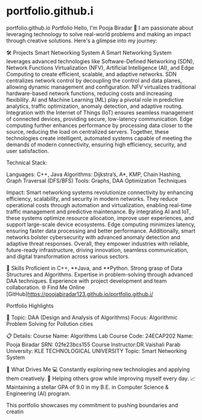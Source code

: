 # portfolio.github.i
portfolio.github.io
Portfolio
Hello, I'm Pooja Biradar 👋
I am passionate about leveraging technology to solve real-world problems and making an impact through creative solutions. Here's a glimpse into my journey:

🛠 Projects
Smart Networking System
A Smart Networking System leverages advanced technologies like Software-Defined Networking (SDN), Network Functions Virtualization (NFV), Artificial Intelligence (AI), and Edge Computing to create efficient, scalable, and adaptive networks. SDN centralizes network control by decoupling the control and data planes, allowing dynamic management and configuration. NFV virtualizes traditional hardware-based network functions, reducing costs and increasing flexibility. AI and Machine Learning (ML) play a pivotal role in predictive analytics, traffic optimization, anomaly detection, and adaptive routing. Integration with the Internet of Things (IoT) ensures seamless management of connected devices, providing secure, low-latency communication. Edge computing further enhances performance by processing data closer to the source, reducing the load on centralized servers. Together, these technologies create intelligent, automated systems capable of meeting the demands of modern connectivity, ensuring high efficiency, security, and user satisfaction.

Technical Stack:

Languages: C++, Java
Algorithms: Dijkstra’s, A*, KMP, Chain Hashing, Graph Traversal (DFS/BFS)
Tools: Graphs, DAA Optimization Techniques


Impact:
Smart networking systems revolutionize connectivity by enhancing efficiency, scalability, and security in modern networks. They reduce operational costs through automation and virtualization, enabling real-time traffic management and predictive maintenance. By integrating AI and IoT, these systems optimize resource allocation, improve user experiences, and support large-scale device ecosystems. Edge computing minimizes latency, ensuring faster data processing and better performance. Additionally, smart networks bolster cybersecurity with advanced anomaly detection and adaptive threat responses. Overall, they empower industries with reliable, future-ready infrastructure, driving innovation, seamless communication, and digital transformation across various sectors.

🚀 Skills
Proficient in C++, **Java, and **Python.
Strong grasp of Data Structures and Algorithms.
Expertise in problem-solving through advanced DAA techniques.
Experience with project development and team collaboration.
🌐 Find Me Online
[GitHub]https://poojabiradar123.github.io/portfolio.github.i/

Portfolio Highlights

🎯 Topic:
DAA (Design and Analysis of Algorithms)
Focus: Algorithmic Problem Solving for Pollution cities

📋 Details:
Course Name: Algorithms Lab
Course Code: 24ECAP202
Name: Pooja Biradar
SRN: 02fe23bcs155
Course Instructor:DR.Vaishali Parab
University: KLE TECHNOLOGICAL UNIVERSITY
Topic: Smart Networking System

🎨 What Drives Me
💻 Constantly exploring new technologies and applying them creatively.
🤝 Helping others grow while improving myself every day.
📈 Maintaining a stellar GPA of 9.0 in my B.E. in Computer Science & Engineering (AI) program.

This portfolio showcases my commitment to pushing boundaries and creatin
